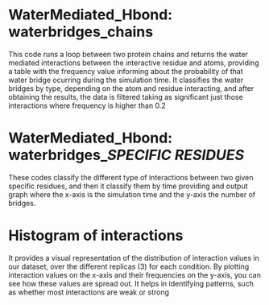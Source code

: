# WaterMediated_Hbond: waterbridges_chains
This code runs a loop between two protein chains and returns the water mediated interactions between the interactive residue and atoms, providing a table with the frequency value informing about the probability of that water bridge ocurring during the simulation time. It classifies the water bridges by type, depending on the atom and residue interacting, and after obtaining the results, the data is filtered taking as significant just those interactions where frequency is higher than 0.2


# WaterMediated_Hbond: waterbridges_*SPECIFIC RESIDUES*
These codes classify the different type of interactions between two given specific residues, and then it classify them by time providing and output graph where the x-axis is the simulation time and the y-axis the number of bridges. 

# Histogram of interactions
It provides a visual representation of the distribution of interaction values in our dataset, over the different replicas (3) for each condition. By plotting interaction values on the x-axis and their frequencies on the y-axis, you can see how these values are spread out. It helps in identifying patterns, such as whether most interactions are weak or strong
